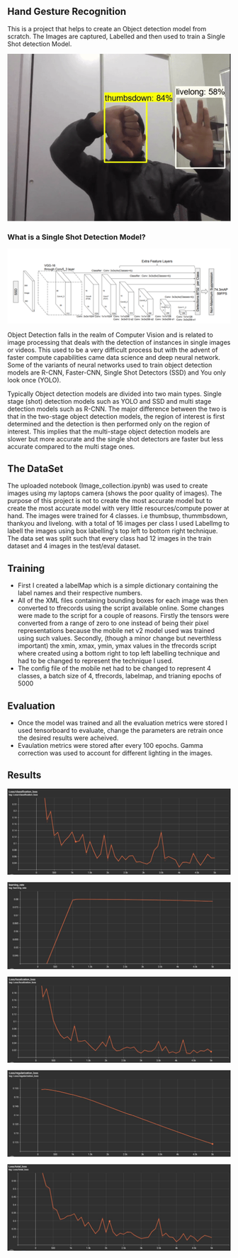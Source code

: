 ## Hand Gesture Recognition
This is a project that helps to create an Object detection model from scratch. The Images are captured, Labelled and then used to train a Single Shot detection Model.

<p align="center">
<img src="/Example.gif"></img>
</p>



### What is a Single Shot Detection Model?
<p align="center">
<img src="/ssd_architecture.jpg"></img>
</p>

Object Detection falls in the realm of Computer Vision and is related to image processing that deals with the detection of instances in single images or videos. This used to be a very difficult process but with the advent of faster compute capabilities came data science and deep neural network. Some of the variants of neural networks used to train object detection models are R-CNN, Faster-CNN, Single Shot Detectors (SSD) and You only look once (YOLO).

Typically Object detection models are divided into two main  types. Single stage (shot) detection models such as YOLO and SSD and multi stage detection models such as R-CNN.  The major difference between the two is that in the two-stage object detection models, the region of interest is first determined and the detection is then performed only on the region of interest. This implies that the multi-stage object detection models are slower but more accurate and the single shot detectors are faster but less accurate compared to the multi stage ones. 


## The DataSet
The uploaded notebook (Image_collection.ipynb) was used to create images using my laptops camera (shows the poor quality of images). The purpose of this project is not to create the most accurate model but to create the most accurate model with very little resources/compute power at hand. The images were trained for 4 classes. i.e thumbsup, thummbsdown, thankyou and livelong. with a total of 16 images per class I used LabelImg to labell the images using box labelling's top left to bottom right technique. The data set was split such that every class had 12 images in the train dataset and 4 images in the test/eval dataset.




## Training
+ First I created a labelMap which is a simple dictionary containing the label names and their respective numbers.
+ All of the XML files containing bounding boxes for each image was then converted to tfrecords using the script available online. Some changes were made to the script for a couple of reasons. Firstly the tensors were converted from a range of zero to one instead of being their pixel representations because the mobile net v2 model used was trained using such values. Secondly, (though a minor change but neverthless important) the xmin, xmax, ymin, ymax values in the tfrecords script where created using a bottom right to top left labelling technique and had to be changed to represent the technique I used.
+ The config file of the mobile net had to be changed to represent 4 classes, a batch size of 4, tfrecords, labelmap, and trianing epochs of 5000

## Evaluation
+ Once the model was trained and all the evaluation metrics were stored I used tensorboard to evaluate, change the parameters are retrain once the desired results were acheived.
+ Evaulation metrics were stored after every 100 epochs. Gamma correction was used to account for different lighting in the images.

## Results

<p align="center">
<img src="/Metrics/classification_loss.JPG"></img>
</p>

<p align="center">
<img src="/Metrics/learning_rate.JPG"></img>
</p>

<p align="center">
<img src="/Metrics/localization_loss.JPG"></img>
</p>

<p align="center">
<img src="/Metrics/regularization_loss.JPG"></img>
</p>

<p align="center">
<img src="/Metrics/total_loss.JPG"></img>
</p>
